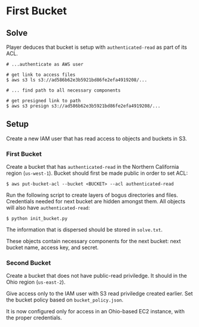 
# First Bucket

## Solve

Player deduces that bucket is setup with `authenticated-read` as part of its ACL.

```
# ...authenticate as AWS user

# get link to access files
$ aws s3 ls s3://ad586b62e3b5921bd86fe2efa4919208/...

# ... find path to all necessary components

# get presigned link to path
$ aws s3 presign s3://ad586b62e3b5921bd86fe2efa4919208/...
```

## Setup

Create a new IAM user that has read access to objects and buckets in S3.

### First Bucket

Create a bucket that has `authenticated-read` in the Northern California region (`us-west-1`). Bucket should first
be made public in order to set ACL:

```
$ aws put-bucket-acl --bucket <BUCKET> --acl authenticated-read
```


Run the following script to create layers of bogus directories and files. Credentials needed for next bucket are hidden
amongst them. All objects will also have `authenticated-read`:

```
$ python init_bucket.py
```

The information that is dispersed should be stored in `solve.txt`.

These objects contain necessary components for the next bucket: next bucket name, access key, and secret.

### Second Bucket

Create a bucket that does not have public-read priviledge. It should in the Ohio region (`us-east-2`).

Give access only to the IAM user with S3 read priviledge created earlier. Set the bucket policy based on `bucket_policy.json`.

It is now configured only for access in an Ohio-based EC2 instance, with the proper credentials.
